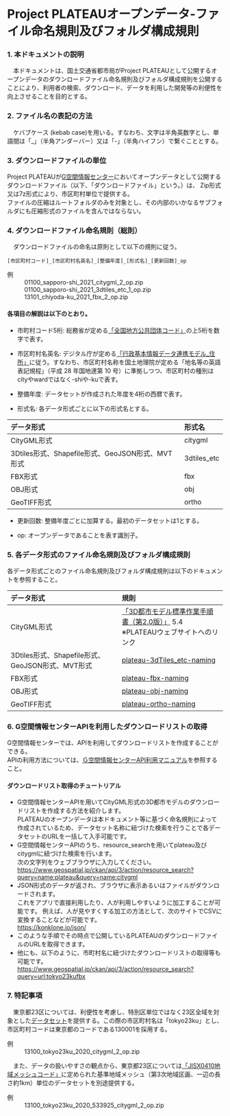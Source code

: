 # Project PLATEAUオープンデータ-ファイル命名規則及びフォルダ構成規則

### 1. 本ドキュメントの説明
　本ドキュメントは、国土交通省都市局がProject PLATEAUとして公開するオープンデータのダウンロードファイル命名規則及びフォルダ構成規則を公開することにより、利用者の検索、ダウンロード、データを利用した開発等の利便性を向上させることを目的とする。

### 2. ファイル名の表記の方法
　ケバブケース (kebab case)を用いる。すなわち、文字は半角英数字とし、単語間は「_」（半角アンダーバー）又は「-」（半角ハイフン）で繋ぐこととする。

### 3. ダウンロードファイルの単位
Project PLATEAUが[G空間情報センター](https://www.geospatial.jp/ckan/dataset/plateau)においてオープンデータとして公開するダウンロードファイル（以下、「ダウンロードファイル」という。）は、 Zip形式又は7z形式により、市区町村単位で提供する。  
ファイルの圧縮はルートフォルダのみを対象とし、その内部のいかなるサブフォルダにも圧縮形式のファイルを含んではならない。

### 4. ダウンロードファイル命名規則（総則）
　ダウンロードファイルの命名は原則として以下の規則に従う。

```
[市区町村コード]_[市区町村名英名]_[整備年度]_[形式名]_[更新回数]_op
```
<dl><dt>例</dt>
<dd>01100_sapporo-shi_2021_citygml_2_op.zip</dd>
<dd>01100_sapporo-shi_2021_3dtiles_etc_1_op.zip</dd>
<dd>13101_chiyoda-ku_2021_fbx_2_op.zip</dd>
</dl>

  
#### 各項目の解説は以下のとおり。

* 市町村コード5桁: 総務省が定める[「全国地方公共団体コード」](https://www.soumu.go.jp/denshijiti/code.html")の上5桁を数字で表す。

* 市区町村名英名: デジタル庁が定める[「行政基本情報データ連携モデル_住所」](https://cio.go.jp/guides)に従う。すなわち、市区町村名称を国土地理院が定める「地名等の英語表記規程」（平成 28 年国地達第 10 号）に準拠しつつ、市区町村の種別はcityやwardではなく-shiや-kuで表す。

* 整備年度: データセットが作成された年度を4桁の西暦で表す。

* 形式名: 各データ形式ごとに以下の形式名とする。

| データ形式 | 形式名 |
|:-----------|:-----------|
| CityGML形式 | citygml |
| 3Dtiles形式、Shapefile形式、GeoJSON形式、MVT形式 | 3dtiles_etc |
| FBX形式 | fbx |
| OBJ形式 | obj |
| GeoTIFF形式 | ortho |

* 更新回数: 整備年度ごとに加算する。最初のデータセットは1とする。

* op: オープンデータであることを表す識別子。

### 5. 各データ形式のファイル命名規則及びフォルダ構成規則
各データ形式ごとのファイル命名規則及びフォルダ構成規則は以下のドキュメントを参照すること。

| データ形式 | 規則 |
|:-----------|:-----------|
| CityGML形式 | [「3D都市モデル標準作業手順書（第2.0版）」](https://www.mlit.go.jp/plateau/libraries/)  5.4   <br> ※PLATEAUウェブサイトへのリンク |
| 3Dtiles形式、Shapefile形式、GeoJSON形式、MVT形式 | [plateau-3dTiles_etc-naming](/plateau-naming-docs/plateau-3dtiles_etc-naming.md) |
| FBX形式 | [plateau-fbx-naming](/plateau-naming-docs/plateau-fbx-naming.md) |
| OBJ形式 | [plateau-obj-naming](/plateau-naming-docs/plateau-obj-naming.md) |
| GeoTIFF形式 | [plateau-ortho-naming](/plateau-naming-docs/plateau-ortho-naming.md) |

### 6. G空間情報センターAPIを利用したダウンロードリストの取得
G空間情報センターでは、APIを利用してダウンロードリストを作成することができる。  
APIの利用方法については、[Ｇ空間情報センターAPI利用マニュアル](https://s3-ap-northeast-1.amazonaws.com/gic-manual/gic-api.pdf)を参照すること。
  
  
#### ダウンロードリスト取得のチュートリアル  
* G空間情報センターAPIを用いてCityGML形式の3D都市モデルのダウンロードリストを作成する方法を紹介します。  
PLATEAUのオープンデータは本ドキュメント等に基づく命名規則によって作成されているため、データセット名称に紐づけた検索を行うことで各データセットのURLを一括して入手可能です。  
*  G空間情報センターAPIのうち、resource_searchを用いてplateau及びcitygmlに紐づけた検索を行います。  
次の文字列をウェブブラウザに入力してください。  
https://www.geospatial.jp/ckan/api/3/action/resource_search?query=name:plateau&query=name:citygml  
* JSON形式のデータが返され、ブラウザに表示あるいはファイルがダウンロードされます。  
これをアプリで直接利用したり、人が利用しやすいように加工することが可能です。
例えば、人が見やすくする加工の方法として、次のサイトでCSVに変換することなどが可能です。  
https://konklone.io/json/  
* このような手順でその時点で公開しているPLATEAUのダウンロードファイルのURLを取得できます。
* 他にも、以下のように、市町村名に紐づけたダウンロードリストの取得等も可能です。  
https://www.geospatial.jp/ckan/api/3/action/resource_search?query=url:tokyo23kufbx


### 7. 特記事項
　東京都23区については、利便性を考慮し、特別区単位ではなく23区全域を対象とした[データセット](https://www.geospatial.jp/ckan/dataset/plateau-tokyo23ku)を提供する。この際の市区町村名は「tokyo23ku」とし、市区町村コードは東京都のコードである130001を採用する。

<dl><dt>例</dt>
<dd>13100_tokyo23ku_2020_citygml_2_op.zip</dd></dl>

　また、データの扱いやすさの観点から、東京都23区については[「JISX0410地域メッシュコード」](http://www.stat.go.jp/data/mesh/index.html)に定められた基準地域メッシュ（第3次地域区画、一辺の長さ約1km）単位のデータセットを別途提供する。

<dl><dt>例</dt>
<dd>13100_tokyo23ku_2020_533925_citygml_2_op.zip</dd></dl>


